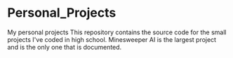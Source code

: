# Personal_Projects
My personal projects
This repository contains the source code for the small projects I've coded in high school.
Minesweeper AI is the largest project and is the only one that is documented.
